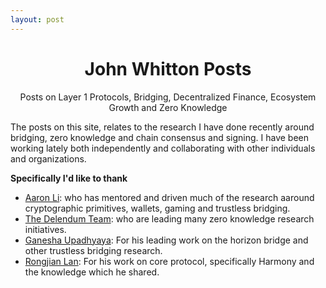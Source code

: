 ```yaml
---
layout: post
---
```


<div align="center">
  <h1 align="center">John Whitton Posts</h1>
  <p align="center">Posts on Layer 1 Protocols, Bridging, Decentralized Finance, Ecosystem Growth and Zero Knowledge</p>
</div>

The posts on this site, relates to the research I have done recently around bridging, zero knowledge and chain consensus and signing. I have been working lately both independently and collaborating with other individuals and organizations.  

**Specifically I'd like to thank**

* [Aaron Li](https://www.linkedin.com/in/aaronqli/): who has mentored and driven much of the research aaround cryptographic primitives, wallets, gaming and trustless bridging.
* [The Delendum Team](https://delendum.xyz/team): who are leading many zero knowledge research initiatives.
* [Ganesha Upadhyaya](https://www.linkedin.com/in/gupadhyaya/): For his leading work on the horizon bridge and other trustless bridging research.
* [Rongjian Lan](https://www.linkedin.com/in/rongjianlan/): For his work on core protocol, specifically Harmony and the knowledge which he shared.
